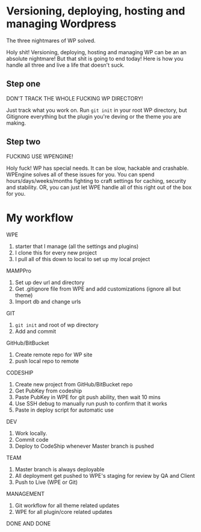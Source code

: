 ---
---
# Versioning, deploying, hosting and managing Wordpress
The three nightmares of WP solved.

Holy shit! Versioning, deploying, hosting and managing  WP can be an an absolute nightmare! But that shit is going to end today! Here is how you handle all three and live a life that doesn't suck.

## Step one
DON'T TRACK THE WHOLE FUCKING WP DIRECTORY!

Just track what you work on. Run `git init` in your root WP directory, but Gitignore everything but the plugin you're deving or the theme you are making.

## Step two
FUCKING USE WPENGINE!

Holy fuck! WP has special needs. It can be slow, hackable and crashable. WPEngine solves all of these issues for you. You can spend hours/days/weeks/months fighting to craft settings for caching, security and stability. OR, you can just let WPE handle all of this right out of the box for you.



# My workflow

WPE

1. starter that I manage (all the settings and plugins)
1. I clone this for every new project
1. I pull all of this down to local to set up my local project

MAMPPro
1. Set up dev url and directory
1. Get .gitignore file from WPE and add customizations (ignore all but theme)
1. Import db and change urls

GIT
1. `git init` and root of wp directory
1. Add and commit

GitHub/BitBucket
1. Create remote repo for WP site
1. push local repo to remote

CODESHIP
1. Create new project from GitHub/BitBucket repo
1. Get PubKey from codeship
1. Paste PubKey in WPE for git push ability, then wait 10 mins
1. Use SSH debug to manually run push to confirm that it works
1. Paste in deploy script for automatic use

DEV

1. Work locally.
1. Commit code
1. Deploy to CodeShip whenever Master branch is pushed

TEAM
1. Master branch is always deployable
1. All deployment get pushed to WPE's staging for review by QA and Client
1. Push to Live (WPE or Git)

MANAGEMENT
1. Git workflow for all theme related updates
1. WPE for all plugin/core related updates

DONE AND DONE
